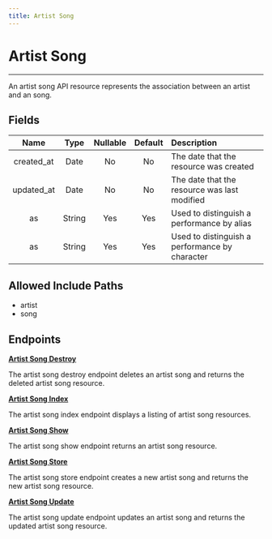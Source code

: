 ```yaml
---
title: Artist Song
---
```


# Artist Song

---

An artist song API resource represents the association between an artist and an song.

## Fields

|    Name    |  Type   | Nullable | Default | Description                                                    |
| :--------: | :-----: | :------: | :-----: | :------------------------------------------------------------- |
| created_at | Date    | No       | No      | The date that the resource was created                         |
| updated_at | Date    | No       | No      | The date that the resource was last modified                   |
| as         | String  | Yes       | Yes    | Used to distinguish a performance by alias                     |
| as         | String  | Yes       | Yes    | Used to distinguish a performance by character                 |

## Allowed Include Paths

* artist
* song

## Endpoints

**[Artist Song Destroy](/wiki/artistsong/destroy/)**

The artist song destroy endpoint deletes an artist song and returns the deleted artist song resource.

**[Artist Song Index](/wiki/artistsong/index/)**

The artist song index endpoint displays a listing of artist song resources.

**[Artist Song Show](/wiki/artistsong/show/)**

The artist song show endpoint returns an artist song resource.

**[Artist Song Store](/wiki/artistsong/store/)**

The artist song store endpoint creates a new artist song and returns the new artist song resource.

**[Artist Song Update](/wiki/artistsong/update/)**

The artist song update endpoint updates an artist song and returns the updated artist song resource.